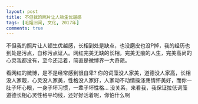 ```yaml
---
layout: post
title: 不但我的照片让人顿生优越感
tags: [毛姐旧闻, 文化, 2017年]
comments: true
---
```


不但我的照片让人顿生优越感，长相到处是缺点，也没磨皮也没P掉，我的经历也到处是污点，自称污点证人。网红完美无缺的长相，完美无痕的人生，完美高尚的心灵我都没有，至今还活着，简直是微博界一大奇葩。

看网红的微博，是不是经常感到很自卑? 你的词藻没人家美，道德没人家高，长相没人家靓，心灵没人家美，性格没人家好，人家动不动情操涤荡情怀美好，而你一肚子坏心眼，一身子坏习惯，一辈子坏性格... 没关系，来看我，我保证拉低词藻道德长相心灵性格平均线，还好好活着呢，你怕什么啊
